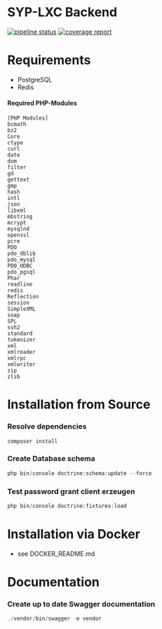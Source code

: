 SYP-LXC Backend
========================

[![pipeline status](https://git.janrtr.de/syp-lxc/Backend/badges/master/pipeline.svg)](https://git.janrtr.de/syp-lxc/Backend/commits/master)
[![coverage report](https://git.janrtr.de/syp-lxc/Backend/badges/master/coverage.svg)](https://git.janrtr.de/syp-lxc/Backend/commits/master)
# Requirements
- PostgreSQL
- Redis

#### Required PHP-Modules

```
[PHP Modules]
bcmath
bz2
Core
ctype
curl
date
dom
filter
gd
gettext
gmp
hash
intl
json
libxml
mbstring
mcrypt
mysqlnd
openssl
pcre
PDO
pdo_dblib
pdo_mysql
PDO_ODBC
pdo_pgsql
Phar
readline
redis
Reflection
session
SimpleXML
soap
SPL
ssh2
standard
tokenizer
xml
xmlreader
xmlrpc
xmlwriter
zip
zlib
```


# Installation from Source

### Resolve dependencies

```
composer install
```

### Create Database schema

```php
php bin/console doctrine:schema:update --force
```

### Test password grant client erzeugen
```php
php bin/console doctrine:fixtures:load     
```

# Installation via Docker
- see DOCKER_README.md

# Documentation
### Create up to date Swagger documentation
```php
./vendor/bin/swagger -e vendor   
```
